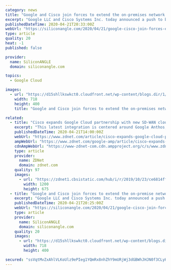 ```yaml
---
category: news
title: "Google and Cisco join forces to extend the on-premises network to the cloud"
excerpt: "Google LLC and Cisco Systems Inc. today announced a push to build broad new integrations between their products that will give enterprises the ability to manage on-premises and public cloud network centrally. The product integrations will be delivered in the form of an offering dubbed Cisco SD-WAN Cloud Hub with Google Cloud. Cisco and Google ..."
publishedDateTime: 2020-04-21T20:33:00Z
webUrl: "https://siliconangle.com/2020/04/21/google-cisco-join-forces-extend-premises-network-cloud/"
type: article
quality: 20
heat: -1
published: false

provider:
  name: SiliconANGLE
  domain: siliconangle.com

topics:
  - Google Cloud

images:
  - url: "https://d15shllkswkct0.cloudfront.net/wp-content/blogs.dir/1/files/2020/04/google-cisco-1.png"
    width: 718
    height: 400
    title: "Google and Cisco join forces to extend the on-premises network to the cloud"

related:
  - title: "Cisco expands Google Cloud partnership with new SD-WAN cloud hub"
    excerpt: "This latest integration is centered around Google Anthos, a platform launched last year for managing applications on premise or in any cloud environment. By tightly integrating Cisco SD-WAN services with Google Cloud and Anthos, the companies said they can offer a new turnkey, multicloud networking fabric called the Cisco SD-WAN Cloud Hub ..."
    publishedDateTime: 2020-04-21T14:00:00Z
    webUrl: "https://www.zdnet.com/article/cisco-expands-google-cloud-partnership-with-new-sd-wan-cloud-hub/"
    ampWebUrl: "https://www.zdnet.com/google-amp/article/cisco-expands-google-cloud-partnership-with-new-sd-wan-cloud-hub/"
    cdnAmpWebUrl: "https://www-zdnet-com.cdn.ampproject.org/c/s/www.zdnet.com/google-amp/article/cisco-expands-google-cloud-partnership-with-new-sd-wan-cloud-hub/"
    type: article
    provider:
      name: ZDNet
      domain: zdnet.com
    quality: 97
    images:
      - url: "https://zdnet1.cbsistatic.com/hub/i/r/2019/10/23/ce6814ff-ce69-44ef-b6a8-89993fd7e787/thumbnail/1200x675/90a7834e7d694a76c76eaaced038ebe8/istock-1092964846.jpg"
        width: 1200
        height: 675
  - title: "Google and Cisco join forces to extend the on-premise network to the cloud"
    excerpt: "Google LLC and Cisco Systems Inc. today announced a push to build broad new integrations between their products that will give enterprises the ability to centrally manage on-premises and public cloud networks. The product integrations will be delivered in the form of an offering dubbed Cisco SD-WAN Cloud Hub with Google Cloud, the companies said."
    publishedDateTime: 2020-04-21T20:25:00Z
    webUrl: "https://siliconangle.com/2020/04/21/google-cisco-join-forces-extend-premise-network-cloud/"
    type: article
    provider:
      name: SiliconANGLE
      domain: siliconangle.com
    quality: 20
    images:
      - url: "https://d15shllkswkct0.cloudfront.net/wp-content/blogs.dir/1/files/2020/04/google-cisco-1.png"
        width: 718
        height: 400

secured: "ssVqtMvZxAhlVLKoUlz9ePIeg1YQmRx8nhZhY9mURjWj3dGBWhJHJN0f3CLyHEINaakeU2zuUl0Gw4izmFwGqlSFqQUw3xtR788Q3V2gNwGXNNnr0E2gbWEFkwo9vHi8y5eh5SvB9apwoB8zXAMsNTeZMgpyCLsY4JJ95qnXrtj0XjtFIafCQe81rcDDzx9CGi+Rn4KKxsvIhbHFYwmExbbYOlPqzeVJQsiD4Ly1alZMn1IyDyyPApJnzcA13Oa8CoWIQB1MrgHJ5zCQRMi7mJx79UQOeLOcX12AtraQ+Yy33YoBDcjWkkSr2zFXOJ1w46K/cDt8JJWMqoqWl+vmV1nplV1jDGskG1+qxd/343+8jEkctN+URTXb77eyYaEsqhs7H/jny2ZY7l8Z9qN4SQZNUsCsu+ktIhQhm7b/ysF5domkjp+9LetziTeR+aTd3iXGqUpZ34RkDptPGgGBRDg7y6dRhyZEoT8DoRc1jr0=;GIHpXXVV/q43x6OcS0R+Gw=="
---
```


